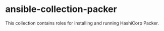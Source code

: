 # ansible-collection-packer
This collection contains roles for installing and running HashiCorp Packer.
